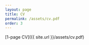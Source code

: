 ```yaml
---
layout: page
title: CV
permalink: /assets/cv.pdf
order: 3
---
```


[1-page CV]({{ site.url }}/assets/cv.pdf)
